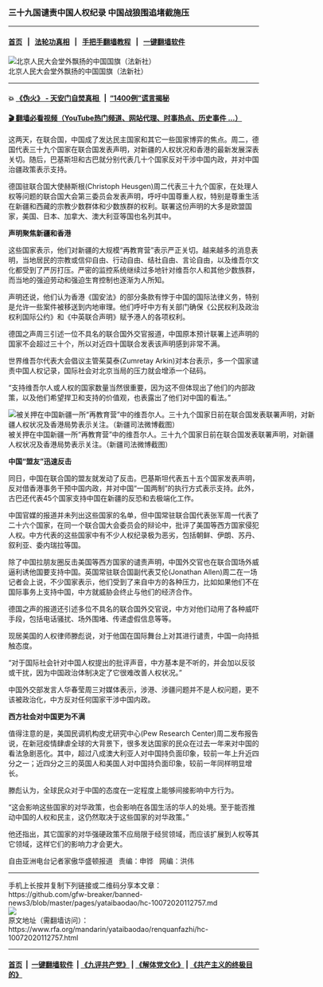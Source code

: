 ### 三十九国谴责中国人权纪录  中国战狼围追堵截施压
------------------------

#### [首页](https://github.com/gfw-breaker/banned-news3/blob/master/README.md) &nbsp;&nbsp;|&nbsp;&nbsp; [法轮功真相](https://github.com/begood0513/basic/blob/master/README.md)  &nbsp;&nbsp;|&nbsp;&nbsp; [手把手翻墙教程](https://github.com/gfw-breaker/guides/wiki)  &nbsp;&nbsp;|&nbsp;&nbsp; [一键翻墙软件](https://github.com/gfw-breaker/nogfw/blob/master/README.md)  



<div id="headerimg">
 <img alt="北京人民大会堂外飘扬的中国国旗（法新社）" src="https://www.rfa.org/mandarin/yataibaodao/zhengzhi/wy-01012020104026.html/yt0101m.jpg/image" title="北京人民大会堂外飘扬的中国国旗（法新社）"/>
 <div id="headerimgcontents">
  <div id="headerimgcaption">
   <span>
    北京人民大会堂外飘扬的中国国旗（法新社）
   </span>
   <!-- zoomattribute -->
  </div>
  <!-- headerimgcaption -->
 </div>
 <!-- headerimagecontents -->
</div>

<hr/>


#### 💥 [《伪火》 - 天安门自焚真相 ](http://158.247.195.190:10000/videos/blog/weihuo.html)&nbsp; |&nbsp; [“1400例”谎言揭秘  ](http://158.247.195.190:10000/videos/blog/jiexi1400.html)

#### [ 🎬  翻墙必看视频（YouTube热门频道、网站代理、时事热点、历史事件 ...）](https://github.com/gfw-breaker/links/blob/master/banned.md)

<div id="storytext">
 <div>
  <div class="slot_header">
  </div>
 </div>
 <p>
  这两天，在联合国，中国成了发达民主国家和其它一些国家博弈的焦点。周二，德国代表三十九个国家在联合国发表声明，对新疆的人权状况和香港的最新发展深表关切。随后，巴基斯坦和古巴就分别代表几十个国家反对干涉中国内政，并对中国治疆政策表示支持。
 </p>
 <p>
  德国驻联合国大使赫斯根(Christoph Heusgen)周二代表三十九个国家，在处理人权等问题的联合国大会第三委员会发表声明，呼吁中国尊重人权，特别是尊重生活在新疆和西藏的宗教少数群体和少数族群的权利。联署这份声明的大多是欧盟国家，美国、日本、加拿大、澳大利亚等国也名列其中。
 </p>
 <p>
 </p>
 <div>
  <p>
  </p>
  <p>
   <b>
    声明聚焦新疆和香港
   </b>
  </p>
  <p>
   这些国家表示，他们对新疆的大规模“再教育营”表示严正关切。越来越多的消息表明，当地居民的宗教或信仰自由、行动自由、结社自由、言论自由，以及维吾尔文化都受到了严厉打压。严密的监控系统继续过多地针对维吾尔人和其他少数族群，而当地的强迫劳动和强迫生育控制也逐渐为人所知。
  </p>
  <p>
   声明还说，他们认为香港《国安法》的部分条款有悖于中国的国际法律义务，特别是允许一些案件被移送到内地审理。他们呼吁中方有关部门确保《公民权利及政治权利国际公约》和《中英联合声明》赋予港人的各项权利。
  </p>
  <p>
   德国之声周三引述一位不具名的联合国外交官报道，中国原本预计联署上述声明的国家不会超过三十个，所以对近四十国联合发表该声明感到非常不满。
  </p>
  <p>
   世界维吾尔代表大会倡议主管茱莫泰(Zumretay Arkin)对本台表示，多一个国家谴责中国人权记录，国际社会对北京当局的压力就会增添一个砝码。
  </p>
  <p>
   “支持维吾尔人或人权的国家数量当然很重要，因为这不但体现出了他们的内部政策，以及他们希望捍卫和支持的价值观，也表露出了他们对中国的看法。”
  </p>
  <p>
   <div class="image-inline captioned" style="width:622px;">
    <div style="width:622px;">
     <img alt="被关押在中国新疆一所“再教育营”中的维吾尔人。三十九个国家日前在联合国发表联署声明，对新疆人权状况及香港局势表示关注。（新疆司法微博截图）" src="https://www.rfa.org/mandarin/yataibaodao/renquanfazhi/hc-10072020112757.html/hc1007.jpg" title="被关押在中国新疆一所“再教育营”中的维吾尔人。三十九个国家日前在联合国发表联署声明，对新疆人权状况及香港局势表示关注。（新疆司法微博截图）"/>
    </div>
    <div class="image-caption">
     <span style="width:622px;">
      被关押在中国新疆一所“再教育营”中的维吾尔人。三十九个国家日前在联合国发表联署声明，对新疆人权状况及香港局势表示关注。（新疆司法微博截图）
     </span>
     <span class="copyright">
     </span>
    </div>
   </div>
  </p>
  <p>
  </p>
  <p>
   <b>
    中国“盟友”迅速反击
   </b>
  </p>
  <p>
   同日，中国在联合国的盟友就发动了反击。巴基斯坦代表五十五个国家发表声明，反对借香港事务干预中国内政，并对中国“一国两制”的执行方式表示支持。此外，古巴还代表45个国家支持中国在新疆的反恐和去极端化工作。
  </p>
  <p>
   中国官媒的报道并未列出这些国家的名单，但中国常驻联合国代表张军周一代表了二十六个国家，在同一个联合国大会委员会的辩论中，批评了美国等西方国家侵犯人权。中方代表的这些国家中有不少人权纪录极为恶劣，包括朝鲜、伊朗、苏丹、叙利亚、委内瑞拉等国。
  </p>
  <p>
   除了中国拉朋友圈反击美国等西方国家的谴责声明，中国外交官也在联合国场外威逼利诱他国要支持中国。英国常驻联合国副代表艾伦(Jonathan Allen)周二在一场记者会上说，不少国家表示，他们受到了来自中方的各种压力，比如如果他们不在国际事务上支持中国，中方就威胁会终止与他们的经济合作。
  </p>
  <p>
   德国之声的报道还引述多位不具名的联合国外交官说，中方对他们动用了各种威吓手段，包括电话骚扰、场外围堵、传递虚假信息等等。
  </p>
  <p>
   现居美国的人权律师滕彪说，对于他国在国际舞台上对其进行谴责，中国一向持抵触态度。
  </p>
  <p>
   “对于国际社会针对中国人权提出的批评声音，中方基本是不听的，并会加以反驳或干扰，因为中国政治体制决定了它很难改善人权状况。”
  </p>
  <p>
   中国外交部发言人华春莹周三对媒体表示，涉港、涉疆问题并不是人权问题，更不该被政治化，中方反对任何国家干涉中国内政。
  </p>
  <p>
   <b>
    西方社会对中国更为不满
   </b>
  </p>
  <p>
   值得注意的是，美国民调机构皮尤研究中心(Pew Research Center)周二发布报告说，在新冠疫情肆虐全球的大背景下，很多发达国家的民众在过去一年来对中国的看法急剧恶化。其中，超过八成澳大利亚人对中国持负面印象，较前一年上升近四分之一；近四分之三的英国人和美国人对中国持负面印象，较前一年同样明显增长。
  </p>
  <p>
   滕彪认为，全球民众对于中国的态度在一定程度上能够间接影响中方行为。
  </p>
  <p>
   “这会影响这些国家的对华政策，也会影响在各国生活的华人的处境。至于能否推动中国的人权和民主，这仍然取决于这些国家的对华政策。”
  </p>
  <p>
   他还指出，其它国家的对华强硬政策不应局限于经贸领域，而应该扩展到人权等其它领域，这样它们的影响力才会更大。
  </p>
  <p>
  </p>
  <p>
   自由亚洲电台记者家傲华盛顿报道   责编：申铧   网编：洪伟
  </p>
 </div>
</div>

<hr/>
手机上长按并复制下列链接或二维码分享本文章：<br/>
https://github.com/gfw-breaker/banned-news3/blob/master/pages/yataibaodao/hc-10072020112757.md <br/>
<a href='https://github.com/gfw-breaker/banned-news3/blob/master/pages/yataibaodao/hc-10072020112757.md'><img src='https://github.com/gfw-breaker/banned-news3/blob/master/pages/yataibaodao/hc-10072020112757.md.png'/></a> <br/>
原文地址（需翻墙访问）：https://www.rfa.org/mandarin/yataibaodao/renquanfazhi/hc-10072020112757.html


------------------------
#### [首页](https://github.com/gfw-breaker/banned-news3/blob/master/README.md) &nbsp;|&nbsp; [一键翻墙软件](https://github.com/gfw-breaker/nogfw/blob/master/README.md) &nbsp;| [《九评共产党》](https://github.com/gfw-breaker/9ping.md/blob/master/README.md#九评之一评共产党是什么) | [《解体党文化》](https://github.com/gfw-breaker/jtdwh.md/blob/master/README.md) | [《共产主义的终极目的》](https://github.com/gfw-breaker/gczydzjmd.md/blob/master/README.md)


<img src='http://gfw-breaker.win/banned-news3/pages/yataibaodao/hc-10072020112757.md' width='0px' height='0px'/>